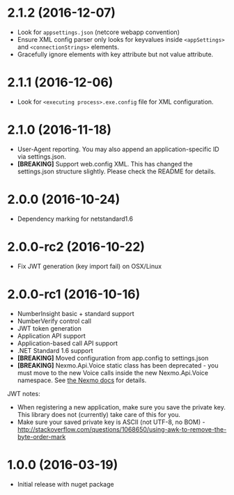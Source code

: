 # 2.1.2 (2016-12-07)

* Look for ```appsettings.json``` (netcore webapp convention)
* Ensure XML config parser only looks for keyvalues inside ```<appSettings>``` and ```<connectionStrings>``` elements.
* Gracefully ignore elements with key attribute but not value attribute.

# 2.1.1 (2016-12-06)

* Look for ```<executing process>.exe.config``` file for XML configuration.

# 2.1.0 (2016-11-18)

* User-Agent reporting. You may also append an application-specific ID via settings.json.
* __[BREAKING]__ Support web.config XML. This has changed the settings.json structure slightly. Please check the README for details.

# 2.0.0 (2016-10-24)

* Dependency marking for netstandard1.6

# 2.0.0-rc2 (2016-10-22)

* Fix JWT generation (key import fail) on OSX/Linux

# 2.0.0-rc1 (2016-10-16)

* NumberInsight basic + standard support
* NumberVerify control call
* JWT token generation
* Application API support
* Application-based call API support
* .NET Standard 1.6 support
* __[BREAKING]__ Moved configuration from app.config to settings.json
* __[BREAKING]__ Nexmo.Api.Voice static class has been deprecated - you must move to the new Voice calls inside the new Nexmo.Api.Voice namespace. See [the Nexmo docs](https://docs.nexmo.com/voice/voice-api) for details.

JWT notes:

* When registering a new application, make sure you save the private key. This library does not (currently) take care of this for you.
* Make sure your saved private key is ASCII (not UTF-8, no BOM) - http://stackoverflow.com/questions/1068650/using-awk-to-remove-the-byte-order-mark

# 1.0.0 (2016-03-19)

* Initial release with nuget package